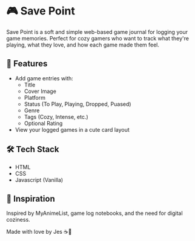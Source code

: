 # 🎮 Save Point

Save Point is a soft and simple web-based game journal for logging your game memories. Perfect for cozy gamers who want to track what they're playing, what they love, and how each game made them feel.

## 🌼 Features
- Add game entries with:
    - Title
    - Cover Image
    - Platform
    - Status (To Play, Playing, Dropped, Puased)
    - Genre
    - Tags (Cozy, Intense, etc.)
    - Optional Rating
- View your logged games in a cute card layout

## 🛠️ Tech Stack

- HTML
- CSS
- Javascript (Vanilla)

## 💌 Inspiration

Inspired by MyAnimeList, game log notebooks, and the need for digital coziness.

Made with love by Jes ☕🧸